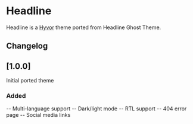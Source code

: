 # Headline

Headline is a [Hyvor](https://blogs.hyvor.com) theme ported from Headline Ghost Theme.

## Changelog

## [1.0.0]

Initial ported theme

### Added

-- Multi-language support
-- Dark/light mode
-- RTL support
-- 404 error page
-- Social media links